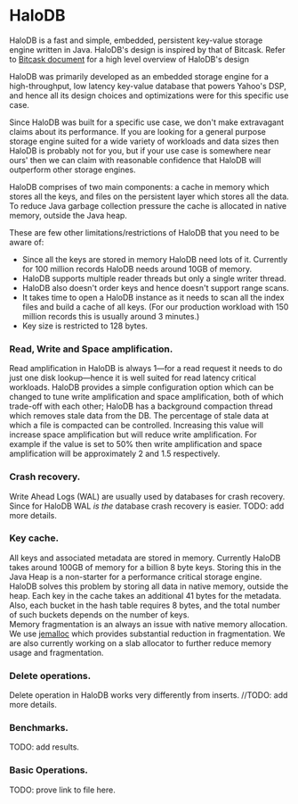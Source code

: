 # HaloDB

HaloDB is a fast and simple, embedded, persistent key-value storage engine written in Java. 
HaloDB's design is inspired by that of Bitcask. Refer to [Bitcask document](http://basho.com/wp-content/uploads/2015/05/bitcask-intro.pdf) for a high level overview of HaloDB's design 

HaloDB was primarily developed as an embedded storage engine for a high-throughput, low latency 
key-value database that powers Yahoo's DSP, and hence all its design choices and optimizations were
for this specific use case. 

Since HaloDB was built for a specific use case, we don't make extravagant claims about its performance. 
If you are looking for a general purpose storage engine suited for a wide variety of workloads and data sizes then 
HaloDB is probably not for you, but if your use case is somewhere near ours' then we can claim
with reasonable confidence that HaloDB will outperform other storage engines. 

HaloDB comprises of two main components: a cache in memory which stores all the keys, and files on
the persistent layer which stores all the data. To reduce Java garbage collection pressure the cache 
is allocated in native memory, outside the Java heap. 

These are few other limitations/restrictions of HaloDB that you need to be aware of:
* Since all the keys are stored in memory HaloDB need lots of it. Currently for 100 million records 
   HaloDB needs around 10GB of memory.  
* HaloDB supports multiple reader threads but only a single writer thread.
* HaloDB also doesn't order keys and hence doesn't support range scans.
* It takes time to open a HaloDB instance as it needs to scan all the index files and build a cache of all keys. 
    (For our production workload with 150 million records this is usually around 3 minutes.)
* Key size is restricted to 128 bytes. 


### Read, Write and Space amplification.
Read amplification in HaloDB is always 1—for a read request it needs to do just one disk lookup—hence it is well suited for read latency critical workloads. 
HaloDB provides a simple configuration option which can be changed to tune write amplification and space amplification, both of which trade-off with each other;
HaloDB has a background compaction thread which removes stale data from the DB. The percentage of stale data at which a file is compacted can be controlled. Increasing this value
will increase space amplification but will reduce write amplification. For example if the value is set to 50% then write amplification
and space amplification will be approximately 2 and 1.5 respectively. 

### Crash recovery.
Write Ahead Logs (WAL) are usually used by databases for crash recovery. Since for HaloDB WAL _is the_ database crash recovery
is easier. 
  TODO: add more details. 
  
### Key cache. 
All keys and associated metadata are stored in memory. Currently HaloDB takes around 100GB of memory for a billion 8 byte keys. 
Storing this in the Java Heap is a non-starter for a performance critical storage engine. HaloDB solves this problem by storing 
all data in native memory, outside the heap. Each key in the cache takes an additional 41 bytes for the metadata. Also, each bucket
in the hash table requires 8 bytes, and the total number of such buckets depends on the number of keys.  
Memory fragmentation is an always an issue with native memory allocation. We use [jemalloc](http://jemalloc.net/) which 
provides substantial reduction in fragmentation. We are also currently working on a slab allocator to further reduce memory usage
and fragmentation. 

### Delete operations. 
Delete operation in HaloDB works very differently from inserts. //TODO: add more details. 

### Benchmarks.
  TODO: add results. 
  
### Basic Operations. 
  TODO: prove link to file here.   
  
  